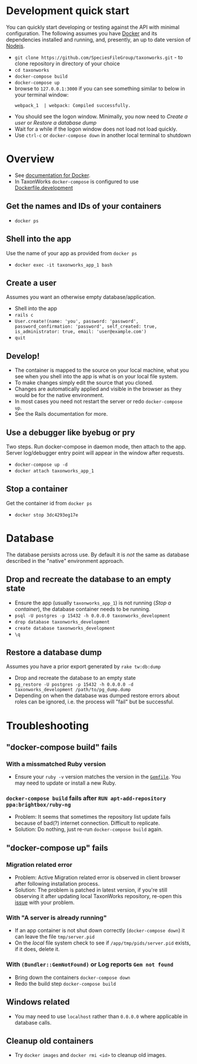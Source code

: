 

# Development quick start

You can quickly start developing or testing against the API with minimal configuration.  The following assumes you have [Docker](https://www.docker.com/get-docker) and its dependencies installed and running, and, presently, an up to date version of [Nodejs](https://nodejs.org/en/download/).

* `git clone https://github.com/SpeciesFileGroup/taxonworks.git` - to clone repository in directory of your choice
* `cd taxonworks`
* `docker-compose build`
* `docker-compose up`
*  browse to `127.0.0.1:3000` if you can see something similar to below in your terminal window:
    ```
    webpack_1  | webpack: Compiled successfully.
    ```
* You should see the logon window. Minimally, you now need to _Create a user_ or _Restore a database dump_
* Wait for a while if the logon window does not load not load quickly. 
* Use `ctrl-c` or `docker-compose down` in another local terminal to shutdown

# Overview
* See [documentation for Docker](https://docs.docker.com/).
* In TaxonWorks `docker-compose` is configured to use  [Dockerfile.development](https://raw.githubusercontent.com/SpeciesFileGroup/taxonworks/development/Dockerfile.development)

## Get the names and IDs of your containers

* `docker ps`

## Shell into the app

Use the name of your app as provided from `docker ps`

* `docker exec -it taxonworks_app_1 bash`

## Create a user

Assumes you want an otherwise empty database/application.

* Shell into the app 
* `rails c`
*  `User.create!(name: 'you', password: 'password', password_confirmation: 'password', self_created: true, is_administrator: true, email: 'user@example.com')`
* `quit`

## Develop!

* The container is mapped to the source on your local machine, what you see when you shell into the app is what is on your local file system.
* To make changes simply edit the source that you cloned.
* Changes are automatically applied and visible in the browser as they would be for the native environment.
* In most cases you need not restart the server or redo `docker-compose up`. 
* See the Rails documentation for more.

## Use a debugger like byebug or pry

Two steps. Run docker-compose in daemon mode, then attach to the app. Server log/debugger entry point will appear in the window after requests.

* `docker-compose up -d`
* `docker attach taxonworks_app_1` 

## Stop a container

Get the container id from `docker ps`

* `docker stop 3dc4293eg17e`  

# Database

The database persists across use.  By default it is *not* the same as database described in the "native" environment approach.

## Drop and recreate the database to an empty state

* Ensure the app (usually `taxonworks_app_1`) is not running (_Stop a container_), the database container needs to be running.
* `psql -U postgres -p 15432 -h 0.0.0.0 taxonworks_development`
* `drop database taxonworks_development`
* `create database taxonworks_development`
* `\q`

## Restore a database dump

Assumes you have a prior export generated by `rake tw:db:dump`

* Drop and recreate the database to an empty state
* `pg_restore -U postgres -p 15432 -h 0.0.0.0 -d taxonworks_development /path/to/pg_dump.dump`
* Depending on when the database was dumped restore errors about roles can be ignored, i.e. the process will "fail" but be successful.

# Troubleshooting

## "docker-compose build" fails

### With a missmatched Ruby version
* Ensure your `ruby -v` version matches the version in the [`Gemfile`](https://github.com/SpeciesFileGroup/taxonworks/blob/development/Gemfile#L5).  You may need to update or install a new Ruby.

### `docker-compose build` fails after `RUN apt-add-repository ppa:brightbox/ruby-ng`

* Problem: It seems that sometimes the repository list update fails because of bad(?) internet connection. Difficult to replicate. 
* Solution: Do nothing, just re-run `docker-compose build` again.

## "docker-compose up" fails

### Migration related error
* Problem: Active Migration related error is observed in client browser after following installation process.
* Solution: The problem is patched in latest version, if you're still observing it after updating local TaxonWorks repository,  re-open this [issue](https://github.com/SpeciesFileGroup/taxonworks/issues/250) with your problem.

### With "A server is already running"
* If an app container is not shut down correctly (`docker-compose down`) it can leave the file `tmp/server.pid`
* On the _local_ file system check to see if `/app/tmp/pids/server.pid` exists, if it does, delete it.

### With `(Bundler::GemNotFound)` or Log reports `Gem not found`
* Bring down the containers `docker-compose down`
* Redo the build step `docker-compose build`

## Windows related

* You may need to use `localhost` rather than `0.0.0.0` where applicable in database calls.

## Cleanup old containers

*  Try `docker images` and `docker rmi <id>` to cleanup old images. 


